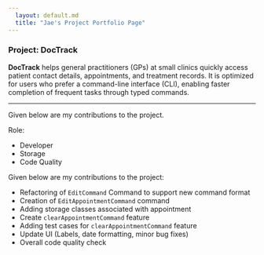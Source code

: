```yaml
---
  layout: default.md
  title: "Jae's Project Portfolio Page"
---
```


### Project: DocTrack

**DocTrack** helps general practitioners (GPs) at small clinics quickly access patient contact details, appointments, and treatment records. It is optimized for users who prefer a command-line interface (CLI), enabling faster completion of frequent tasks through typed commands.

---

Given below are my contributions to the project.

Role:
- Developer
- Storage
- Code Quality

Given below are my contributions to the project:
- Refactoring of  `EditCommand` Command to support new command format
- Creation of `EditAppointmentCommand` command
- Adding storage classes associated with appointment
- Create `clearAppointmentCommand` feature
- Adding test cases for `clearAppointmentCommand` feature
- Update UI (Labels, date formatting, minor bug fixes)
- Overall code quality check 


